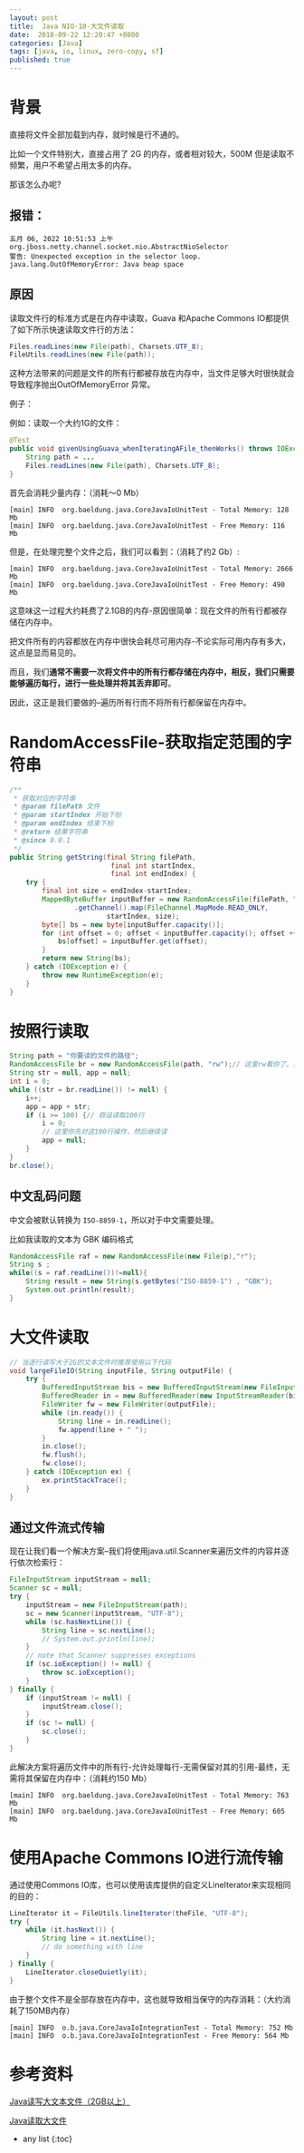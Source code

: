 ```yaml
---
layout: post
title:  Java NIO-10-大文件读取
date:  2018-09-22 12:20:47 +0800
categories: [Java]
tags: [java, io, linux, zero-copy, sf]
published: true
---
```


# 背景

直接将文件全部加载到内存，就时候是行不通的。

比如一个文件特别大，直接占用了 2G 的内存，或者相对较大，500M 但是读取不频繁，用户不希望占用太多的内存。

那该怎么办呢?

## 报错：

```
五月 06, 2022 10:51:53 上午 org.jboss.netty.channel.socket.nio.AbstractNioSelector
警告: Unexpected exception in the selector loop.
java.lang.OutOfMemoryError: Java heap space
```

## 原因

读取文件行的标准方式是在内存中读取，Guava 和Apache Commons IO都提供了如下所示快速读取文件行的方法：

```java
Files.readLines(new File(path), Charsets.UTF_8);
FileUtils.readLines(new File(path));
```

这种方法带来的问题是文件的所有行都被存放在内存中，当文件足够大时很快就会导致程序抛出OutOfMemoryError 异常。

例子：

例如：读取一个大约1G的文件：

```java
@Test
public void givenUsingGuava_whenIteratingAFile_thenWorks() throws IOException {
    String path = ...
    Files.readLines(new File(path), Charsets.UTF_8);
}
```

首先会消耗少量内存：（消耗〜0 Mb）

```
[main] INFO  org.baeldung.java.CoreJavaIoUnitTest - Total Memory: 128 Mb
[main] INFO  org.baeldung.java.CoreJavaIoUnitTest - Free Memory: 116 Mb
```

但是，在处理完整个文件之后，我们可以看到：（消耗了约2 Gb）:

```
[main] INFO  org.baeldung.java.CoreJavaIoUnitTest - Total Memory: 2666 Mb
[main] INFO  org.baeldung.java.CoreJavaIoUnitTest - Free Memory: 490 Mb
```

这意味这一过程大约耗费了2.1GB的内存-原因很简单：现在文件的所有行都被存储在内存中。

把文件所有的内容都放在内存中很快会耗尽可用内存-不论实际可用内存有多大，这点是显而易见的。

而且，我们**通常不需要一次将文件中的所有行都存储在内存中，相反，我们只需要能够遍历每行，进行一些处理并将其丢弃即可**。

因此，这正是我们要做的–遍历所有行而不将所有行都保留在内存中。

# RandomAccessFile-获取指定范围的字符串

```java
/**
 * 获取对应的字符串
 * @param filePath 文件
 * @param startIndex 开始下标
 * @param endIndex 结束下标
 * @return 结果字符串
 * @since 0.0.1
 */
public String getString(final String filePath,
                         final int startIndex,
                         final int endIndex) {
    try {
        final int size = endIndex-startIndex;
        MappedByteBuffer inputBuffer = new RandomAccessFile(filePath, "r")
                .getChannel().map(FileChannel.MapMode.READ_ONLY,
                        startIndex, size);
        byte[] bs = new byte[inputBuffer.capacity()];
        for (int offset = 0; offset < inputBuffer.capacity(); offset ++) {
            bs[offset] = inputBuffer.get(offset);
        }
        return new String(bs);
    } catch (IOException e) {
        throw new RuntimeException(e);
    }
}
```

# 按照行读取

```java
String path = "你要读的文件的路径";
RandomAccessFile br = new RandomAccessFile(path, "rw");// 这里rw看你了。要是之都就只写r
String str = null, app = null;
int i = 0;
while ((str = br.readLine()) != null) {
    i++;
    app = app + str;
    if (i >= 100) {// 假设读取100行
        i = 0;
        // 这里你先对这100行操作，然后继续读
        app = null;
    }
}
br.close();
```

## 中文乱码问题

中文会被默认转换为 `ISO-8859-1`，所以对于中文需要处理。

比如我读取的文本为 GBK 编码格式

```java
RandomAccessFile raf = new RandomAccessFile(new File(p),"r");
String s ;
while((s = raf.readLine())!=null){
    String result = new String(s.getBytes("ISO-8859-1") , "GBK");
    System.out.println(result);
}
```

# 大文件读取

```java
// 当逐行读写大于2G的文本文件时推荐使用以下代码
void largeFileIO(String inputFile, String outputFile) {
    try {
        BufferedInputStream bis = new BufferedInputStream(new FileInputStream(new File(inputFile)));
        BufferedReader in = new BufferedReader(new InputStreamReader(bis, "utf-8"), 10 * 1024 * 1024);// 10M缓存
        FileWriter fw = new FileWriter(outputFile);
        while (in.ready()) {
            String line = in.readLine();
            fw.append(line + " ");
        }
        in.close();
        fw.flush();
        fw.close();
    } catch (IOException ex) {
        ex.printStackTrace();
    }
}
```

## 通过文件流式传输

现在让我们看一个解决方案–我们将使用java.util.Scanner来遍历文件的内容并逐行依次检索行：

```java
FileInputStream inputStream = null;
Scanner sc = null;
try {
    inputStream = new FileInputStream(path);
    sc = new Scanner(inputStream, "UTF-8");
    while (sc.hasNextLine()) {
        String line = sc.nextLine();
        // System.out.println(line);
    }
    // note that Scanner suppresses exceptions
    if (sc.ioException() != null) {
        throw sc.ioException();
    }
} finally {
    if (inputStream != null) {
        inputStream.close();
    }
    if (sc != null) {
        sc.close();
    }
}
```

此解决方案将遍历文件中的所有行-允许处理每行-无需保留对其的引用-最终，无需将其保留在内存中：（消耗约150 Mb）

```
[main] INFO  org.baeldung.java.CoreJavaIoUnitTest - Total Memory: 763 Mb
[main] INFO  org.baeldung.java.CoreJavaIoUnitTest - Free Memory: 605 Mb
```

# 使用Apache Commons IO进行流传输

通过使用Commons IO库，也可以使用该库提供的自定义LineIterator来实现相同的目的：

```java
LineIterator it = FileUtils.lineIterator(theFile, "UTF-8");
try {
    while (it.hasNext()) {
        String line = it.nextLine();
        // do something with line
    }
} finally {
    LineIterator.closeQuietly(it);
}
```

由于整个文件不是全部存放在内存中，这也就导致相当保守的内存消耗：（大约消耗了150MB内存）

```
[main] INFO  o.b.java.CoreJavaIoIntegrationTest - Total Memory: 752 Mb
[main] INFO  o.b.java.CoreJavaIoIntegrationTest - Free Memory: 564 Mb
```

# 参考资料

[Java读写大文本文件（2GB以上）](https://www.cnblogs.com/duanxz/p/4874712.html)

[Java读取大文件](https://blog.csdn.net/abu935009066/article/details/113757800)

* any list
{:toc}